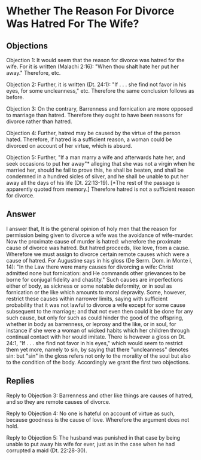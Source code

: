 # Whether The Reason For Divorce Was Hatred For The Wife?

## Objections

Objection 1: It would seem that the reason for divorce was hatred for the wife. For it is written (Malachi 2:16): "When thou shalt hate her put her away." Therefore, etc.

Objection 2: Further, it is written (Dt. 24:1): "If . . . she find not favor in his eyes, for some uncleanness," etc. Therefore the same conclusion follows as before.

Objection 3: On the contrary, Barrenness and fornication are more opposed to marriage than hatred. Therefore they ought to have been reasons for divorce rather than hatred.

Objection 4: Further, hatred may be caused by the virtue of the person hated. Therefore, if hatred is a sufficient reason, a woman could be divorced on account of her virtue, which is absurd.

Objection 5: Further, "If a man marry a wife and afterwards hate her, and seek occasions to put her away"* alleging that she was not a virgin when he married her, should he fail to prove this, he shall be beaten, and shall be condemned in a hundred sicles of silver, and he shall be unable to put her away all the days of his life (Dt. 22:13-19). [*The rest of the passage is apparently quoted from memory.] Therefore hatred is not a sufficient reason for divorce.

## Answer



I answer that, It is the general opinion of holy men that the reason for permission being given to divorce a wife was the avoidance of wife-murder. Now the proximate cause of murder is hatred: wherefore the proximate cause of divorce was hatred. But hatred proceeds, like love, from a cause. Wherefore we must assign to divorce certain remote causes which were a cause of hatred. For Augustine says in his gloss (De Serm. Dom. in Monte i, 14): "In the Law there were many causes for divorcing a wife: Christ admitted none but fornication: and He commands other grievances to be borne for conjugal fidelity and chastity." Such causes are imperfections either of body, as sickness or some notable deformity, or in soul as fornication or the like which amounts to moral depravity. Some, however, restrict these causes within narrower limits, saying with sufficient probability that it was not lawful to divorce a wife except for some cause subsequent to the marriage; and that not even then could it be done for any such cause, but only for such as could hinder the good of the offspring, whether in body as barrenness, or leprosy and the like, or in soul, for instance if she were a woman of wicked habits which her children through continual contact with her would imitate. There is however a gloss on Dt. 24:1, "If . . . she find not favor in his eyes," which would seem to restrict them yet more, namely to sin, by saying that there "uncleanness" denotes sin: but "sin" in the gloss refers not only to the morality of the soul but also to the condition of the body. Accordingly we grant the first two objections.

## Replies

Reply to Objection 3: Barrenness and other like things are causes of hatred, and so they are remote causes of divorce.

Reply to Objection 4: No one is hateful on account of virtue as such, because goodness is the cause of love. Wherefore the argument does not hold.

Reply to Objection 5: The husband was punished in that case by being unable to put away his wife for ever, just as in the case when he had corrupted a maid (Dt. 22:28-30).